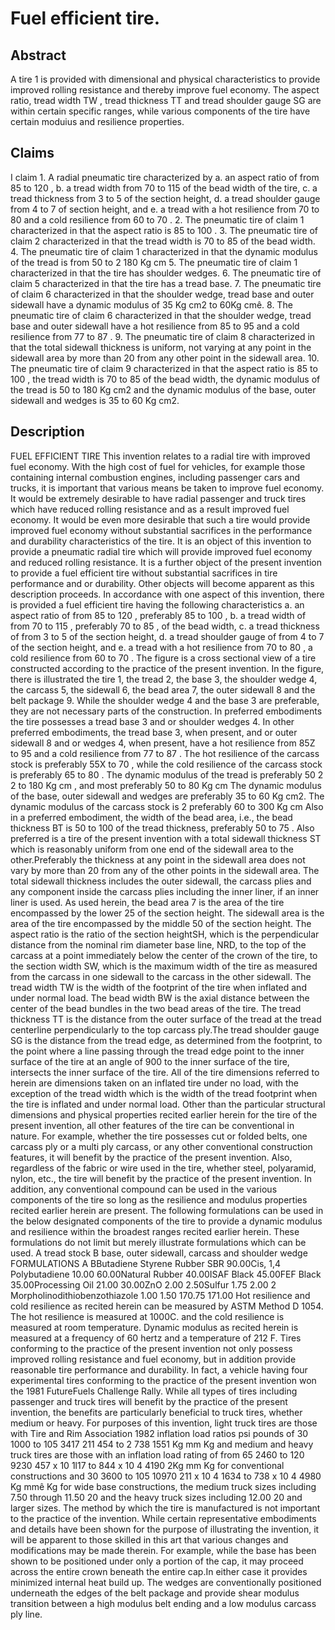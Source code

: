 # Fuel efficient tire.

## Abstract
A tire 1 is provided with dimensional and physical characteristics to provide improved rolling resistance and thereby improve fuel economy. The aspect ratio, tread width TW , tread thickness TT and tread shoulder gauge SG are within certain specific ranges, while various components of the tire have certain moduius and resilience properties.

## Claims
I claim 1. A radial pneumatic tire characterized by a. an aspect ratio of from 85 to 120 , b. a tread width from 70 to 115 of the bead width of the tire, c. a tread thickness from 3 to 5 of the section height, d. a tread shoulder gauge from 4 to 7 of section height, and e. a tread with a hot resilience from 70 to 80 and a cold resilience from 60 to 70 . 2. The pneumatic tire of claim 1 characterized in that the aspect ratio is 85 to 100 . 3. The pneumatic tire of claim 2 characterized in that the tread width is 70 to 85 of the bead width. 4. The pneumatic tire of claim 1 characterized in that the dynamic modulus of the tread is from 50 to 2 180 Kg cm 5. The pneumatic tire of claim 1 characterized in that the tire has shoulder wedges. 6. The pneumatic tire of claim 5 characterized in that the tire has a tread base. 7. The pneumatic tire of claim 6 characterized in that the shoulder wedge, tread base and outer sidewall have a dynamic modulus of 35 Kg cm2 to 60Kg cmê. 8. The pneumatic tire of claim 6 characterized in that the shoulder wedge, tread base and outer sidewall have a hot resilience from 85 to 95 and a cold resilience from 77 to 87 . 9. The pneumatic tire of claim 8 characterized in that the total sidewall thickness is uniform, not varying at any point in the sidewall area by more than 20 from any other point in the sidewall area. 10. The pneumatic tire of claim 9 characterized in that the aspect ratio is 85 to 100 , the tread width is 70 to 85 of the bead width, the dynamic modulus of the tread is 50 to 180 Kg cm2 and the dynamic modulus of the base, outer sidewall and wedges is 35 to 60 Kg cm2.

## Description
FUEL EFFICIENT TIRE This invention relates to a radial tire with improved fuel economy. With the high cost of fuel for vehicles, for example those containing internal combustion engines, including passenger cars and trucks, it is important that various means be taken to improve fuel economy. It would be extremely desirable to have radial passenger and truck tires which have reduced rolling resistance and as a result improved fuel economy. It would be even more desirable that such a tire would provide improved fuel economy without substantial sacrifices in the performance and durability characteristics of the tire. It is an object of this invention to provide a pneumatic radial tire which will provide improved fuel economy and reduced rolling resistance. It is a further object of the present invention to provide a fuel efficient tire without substantial sacrifices in tire performance and or durability. Other objects will become apparent as this description proceeds. In accordance with one aspect of this invention, there is provided a fuel efficient tire having the following characteristics a. an aspect ratio of from 85 to 120 , preferably 85 to 100 , b. a tread width of from 70 to 115 , preferably 70 to 85 , of the bead width, c. a tread thickness of from 3 to 5 of the section height, d. a tread shoulder gauge of from 4 to 7 of the section height, and e. a tread with a hot resilience from 70 to 80 , a cold resilience from 60 to 70 . The figure is a cross sectional view of a tire constructed according to the practice of the present invention. In the figure, there is illustrated the tire 1, the tread 2, the base 3, the shoulder wedge 4, the carcass 5, the sidewall 6, the bead area 7, the outer sidewall 8 and the belt package 9. While the shoulder wedge 4 and the base 3 are preferable, they are not necessary parts of the construction. In preferred embodiments the tire possesses a tread base 3 and or shoulder wedges 4. In other preferred embodiments, the tread base 3, when present, and or outer sidewall 8 and or wedges 4, when present, have a hot resilience from 85Z to 95 and a cold resilience from 77 to 87 . The hot resilience of the carcass stock is preferably 55X to 70 , while the cold resilience of the carcass stock is preferably 65 to 80 . The dynamic modulus of the tread is preferably 50 2 2 to 180 Kg cm , and most preferably 50 to 80 Kg cm The dynamic modulus of the base, outer sidewall and wedges are preferably 35 to 60 Kg cm2. The dynamic modulus of the carcass stock is 2 preferably 60 to 300 Kg cm Also in a preferred embodiment, the width of the bead area, i.e., the bead thickness BT is 50 to 100 of the tread thickness, preferably 50 to 75 . Also preferred is a tire of the present invention with a total sidewall thickness ST which is reasonably uniform from one end of the sidewall area to the other.Preferably the thickness at any point in the sidewall area does not vary by more than 20 from any of the other points in the sidewall area. The total sidewall thickness includes the outer sidewall, the carcass plies and any component inside the carcass plies including the inner liner, if an inner liner is used. As used herein, the bead area 7 is the area of the tire encompassed by the lower 25 of the section height. The sidewall area is the area of the tire encompassed by the middle 50 of the section height. The aspect ratio is the ratio of the section heightSH, which is the perpendicular distance from the nominal rim diameter base line, NRD, to the top of the carcass at a point immediately below the center of the crown of the tire, to the section width SW, which is the maximum width of the tire as measured from the carcass in one sidewall to the carcass in the other sidewall. The tread width TW is the width of the footprint of the tire when inflated and under normal load. The bead width BW is the axial distance between the center of the bead bundles in the two bead areas of the tire. The tread thickness TT is the distance from the outer surface of the tread at the tread centerline perpendicularly to the top carcass ply.The tread shoulder gauge SG is the distance from the tread edge, as determined from the footprint, to the point where a line passing through the tread edge point to the inner surface of the tire at an angle of 900 to the inner surface of the tire, intersects the inner surface of the tire. All of the tire dimensions referred to herein are dimensions taken on an inflated tire under no load, with the exception of the tread width which is the width of the tread footprint when the tire is inflated and under normal load. Other than the particular structural dimensions and physical properties recited earlier herein for the tire of the present invention, all other features of the tire can be conventional in nature. For example, whether the tire possesses cut or folded belts, one carcass ply or a multi ply carcass, or any other conventional construction features, it will benefit by the practice of the present invention. Also, regardless of the fabric or wire used in the tire, whether steel, polyaramid, nylon, etc., the tire will benefit by the practice of the present invention. In addition, any conventional compound can be used in the various components of the tire so long as the resilience and modulus properties recited earlier herein are present. The following formulations can be used in the below designated components of the tire to provide a dynamic modulus and resilience within the broadest ranges recited earlier herein. These formulations do not limit but merely illustrate formulations which can be used. A tread stock B base, outer sidewall, carcass and shoulder wedge FORMULATIONS A BButadiene Styrene Rubber SBR 90.00Cis, 1,4 Polybutadiene 10.00 60.00Natural Rubber 40.00ISAF Black 45.00FEF Black 35.00Processing Oil 21.00 30.00ZnO 2.00 2.50Sulfur 1.75 2.00 2 Morpholinodithiobenzothiazole 1.00 1.50 170.75 171.00 Hot resilience and cold resilience as recited herein can be measured by ASTM Method D 1054. The hot resilience is measured at 1000C. and the cold resilience is measured at room temperature. Dynamic modulus as recited herein is measured at a frequency of 60 hertz and a temperature of 212 F. Tires conforming to the practice of the present invention not only possess improved rolling resistance and fuel economy, but in addition provide reasonable tire performance and durability. In fact, a vehicle having four experimental tires conforming to the practice of the present invention won the 1981 FutureFuels Challenge Rally. While all types of tires including passenger and truck tires will benefit by the practice of the present invention, the benefits are particularly beneficial to truck tires, whether medium or heavy. For purposes of this invention, light truck tires are those with Tire and Rim Association 1982 inflation load ratios psi pounds of 30 1000 to 105 3417 211 454 to 2 738 1551 Kg mm Kg and medium and heavy truck tires are those with an inflation load rating of from 65 2460 to 120 9230 457 x 10 1l17 to 844 x 10 4 4190 2Kg mm Kg for conventional constructions and 30 3600 to 105 10970 211 x 10 4 1634 to 738 x 10 4 4980 Kg mmê Kg for wide base constructions, the medium truck sizes including 7.50 through 11.50 20 and the heavy truck sizes including 12.00 20 and larger sizes. The method by which the tire is manufactured is not important to the practice of the invention. While certain representative embodiments and details have been shown for the purpose of illustrating the invention, it will be apparent to those skilled in this art that various changes and modifications may be made therein. For example, while the base has been shown to be positioned under only a portion of the cap, it may proceed across the entire crown beneath the entire cap.In either case it provides minimized internal heat build up. The wedges are conventionally positioned underneath the edges of the belt package and provide shear modulus transition between a high modulus belt ending and a low modulus carcass ply line.